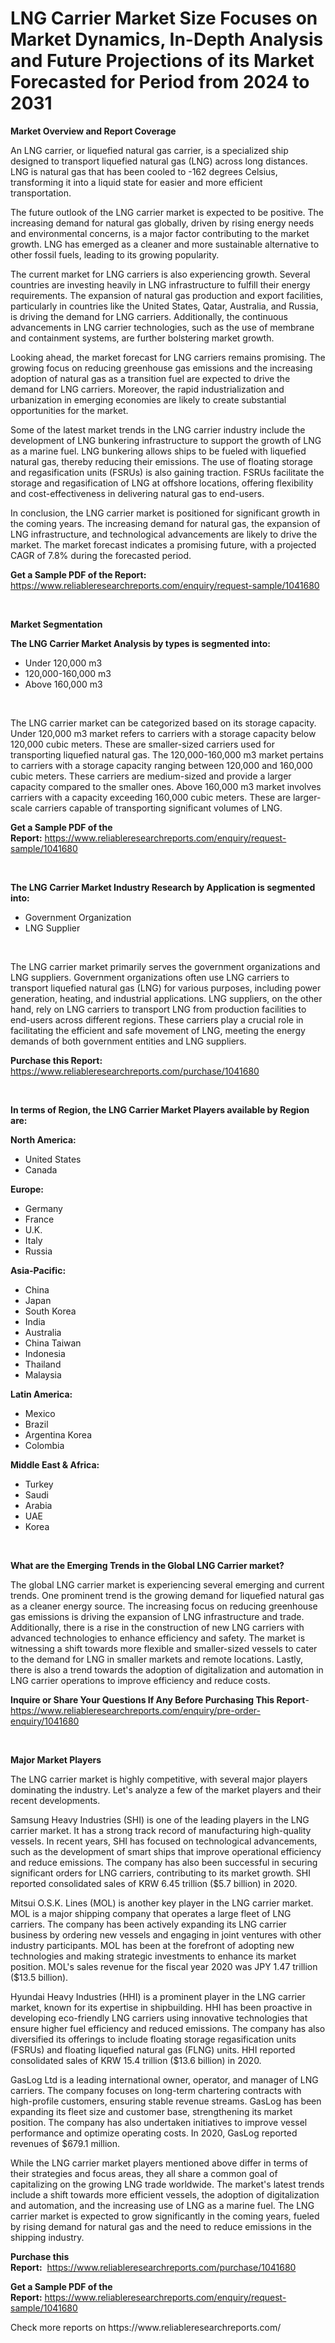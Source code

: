<p><h1>LNG Carrier Market Size Focuses on Market Dynamics, In-Depth Analysis and Future Projections of its Market Forecasted for Period from 2024 to 2031</h1></p><p><strong>Market Overview and Report Coverage</strong></p>
<p><p>An LNG carrier, or liquefied natural gas carrier, is a specialized ship designed to transport liquefied natural gas (LNG) across long distances. LNG is natural gas that has been cooled to -162 degrees Celsius, transforming it into a liquid state for easier and more efficient transportation.</p><p>The future outlook of the LNG carrier market is expected to be positive. The increasing demand for natural gas globally, driven by rising energy needs and environmental concerns, is a major factor contributing to the market growth. LNG has emerged as a cleaner and more sustainable alternative to other fossil fuels, leading to its growing popularity.</p><p>The current market for LNG carriers is also experiencing growth. Several countries are investing heavily in LNG infrastructure to fulfill their energy requirements. The expansion of natural gas production and export facilities, particularly in countries like the United States, Qatar, Australia, and Russia, is driving the demand for LNG carriers. Additionally, the continuous advancements in LNG carrier technologies, such as the use of membrane and containment systems, are further bolstering market growth.</p><p>Looking ahead, the market forecast for LNG carriers remains promising. The growing focus on reducing greenhouse gas emissions and the increasing adoption of natural gas as a transition fuel are expected to drive the demand for LNG carriers. Moreover, the rapid industrialization and urbanization in emerging economies are likely to create substantial opportunities for the market.</p><p>Some of the latest market trends in the LNG carrier industry include the development of LNG bunkering infrastructure to support the growth of LNG as a marine fuel. LNG bunkering allows ships to be fueled with liquefied natural gas, thereby reducing their emissions. The use of floating storage and regasification units (FSRUs) is also gaining traction. FSRUs facilitate the storage and regasification of LNG at offshore locations, offering flexibility and cost-effectiveness in delivering natural gas to end-users.</p><p>In conclusion, the LNG carrier market is positioned for significant growth in the coming years. The increasing demand for natural gas, the expansion of LNG infrastructure, and technological advancements are likely to drive the market. The market forecast indicates a promising future, with a projected CAGR of 7.8% during the forecasted period.</p></p>
<p><strong>Get a Sample PDF of the Report:</strong> <a href="https://www.reliableresearchreports.com/enquiry/request-sample/1041680">https://www.reliableresearchreports.com/enquiry/request-sample/1041680</a></p>
<p>&nbsp;</p>
<p><strong>Market Segmentation</strong></p>
<p><strong>The LNG Carrier Market Analysis by types is segmented into:</strong></p>
<p><ul><li>Under 120,000 m3</li><li>120,000-160,000 m3</li><li>Above 160,000 m3</li></ul></p>
<p>&nbsp;</p>
<p><p>The LNG carrier market can be categorized based on its storage capacity. Under 120,000 m3 market refers to carriers with a storage capacity below 120,000 cubic meters. These are smaller-sized carriers used for transporting liquefied natural gas. The 120,000-160,000 m3 market pertains to carriers with a storage capacity ranging between 120,000 and 160,000 cubic meters. These carriers are medium-sized and provide a larger capacity compared to the smaller ones. Above 160,000 m3 market involves carriers with a capacity exceeding 160,000 cubic meters. These are larger-scale carriers capable of transporting significant volumes of LNG.</p></p>
<p><strong>Get a Sample PDF of the Report:</strong>&nbsp;<a href="https://www.reliableresearchreports.com/enquiry/request-sample/1041680">https://www.reliableresearchreports.com/enquiry/request-sample/1041680</a></p>
<p>&nbsp;</p>
<p><strong>The LNG Carrier Market Industry Research by Application is segmented into:</strong></p>
<p><ul><li>Government Organization</li><li>LNG Supplier</li></ul></p>
<p>&nbsp;</p>
<p><p>The LNG carrier market primarily serves the government organizations and LNG suppliers. Government organizations often use LNG carriers to transport liquefied natural gas (LNG) for various purposes, including power generation, heating, and industrial applications. LNG suppliers, on the other hand, rely on LNG carriers to transport LNG from production facilities to end-users across different regions. These carriers play a crucial role in facilitating the efficient and safe movement of LNG, meeting the energy demands of both government entities and LNG suppliers.</p></p>
<p><strong>Purchase this Report:</strong>&nbsp; <a href="https://www.reliableresearchreports.com/purchase/1041680">https://www.reliableresearchreports.com/purchase/1041680</a></p>
<p>&nbsp;</p>
<p><strong>In terms of Region, the LNG Carrier Market Players available by Region are:</strong></p>
<p>
    <p> <strong> North America: </strong>
        <ul>
            <li>United States</li>
            <li>Canada</li>
        </ul>
        </p> 
    <p> <strong> Europe: </strong>
        <ul>
            <li>Germany</li>
            <li>France</li>
            <li>U.K.</li>
            <li>Italy</li>
            <li>Russia</li>
        </ul>
        </p> 
    <p> <strong> Asia-Pacific: </strong>
        <ul>
            <li>China</li>
            <li>Japan</li>
            <li>South Korea</li>
            <li>India</li>
            <li>Australia</li>
            <li>China Taiwan</li>
            <li>Indonesia</li>
            <li>Thailand</li>
            <li>Malaysia</li>
        </ul>
        </p> 
    <p> <strong> Latin America: </strong>
        <ul>
            <li>Mexico</li>
            <li>Brazil</li>
            <li>Argentina Korea</li>
            <li>Colombia</li>
        </ul>
        </p> 
    <p> <strong> Middle East & Africa: </strong>
        <ul>
            <li>Turkey</li>
            <li>Saudi</li>
            <li>Arabia</li>
            <li>UAE</li>
            <li>Korea</li>
        </ul>
    </p>
    </p>
<p>&nbsp;</p>
<p><strong>What are the Emerging Trends in the Global LNG Carrier market?</strong></p>
<p><p>The global LNG carrier market is experiencing several emerging and current trends. One prominent trend is the growing demand for liquefied natural gas as a cleaner energy source. The increasing focus on reducing greenhouse gas emissions is driving the expansion of LNG infrastructure and trade. Additionally, there is a rise in the construction of new LNG carriers with advanced technologies to enhance efficiency and safety. The market is witnessing a shift towards more flexible and smaller-sized vessels to cater to the demand for LNG in smaller markets and remote locations. Lastly, there is also a trend towards the adoption of digitalization and automation in LNG carrier operations to improve efficiency and reduce costs.</p></p>
<p><strong>Inquire or Share Your Questions If Any Before Purchasing This Report</strong>- <a href="https://www.reliableresearchreports.com/enquiry/pre-order-enquiry/1041680">https://www.reliableresearchreports.com/enquiry/pre-order-enquiry/1041680</a></p>
<p>&nbsp;</p>
<p><strong>Major Market Players</strong></p>
<p><p>The LNG carrier market is highly competitive, with several major players dominating the industry. Let's analyze a few of the market players and their recent developments.</p><p>Samsung Heavy Industries (SHI) is one of the leading players in the LNG carrier market. It has a strong track record of manufacturing high-quality vessels. In recent years, SHI has focused on technological advancements, such as the development of smart ships that improve operational efficiency and reduce emissions. The company has also been successful in securing significant orders for LNG carriers, contributing to its market growth. SHI reported consolidated sales of KRW 6.45 trillion ($5.7 billion) in 2020.</p><p>Mitsui O.S.K. Lines (MOL) is another key player in the LNG carrier market. MOL is a major shipping company that operates a large fleet of LNG carriers. The company has been actively expanding its LNG carrier business by ordering new vessels and engaging in joint ventures with other industry participants. MOL has been at the forefront of adopting new technologies and making strategic investments to enhance its market position. MOL's sales revenue for the fiscal year 2020 was JPY 1.47 trillion ($13.5 billion).</p><p>Hyundai Heavy Industries (HHI) is a prominent player in the LNG carrier market, known for its expertise in shipbuilding. HHI has been proactive in developing eco-friendly LNG carriers using innovative technologies that ensure higher fuel efficiency and reduced emissions. The company has also diversified its offerings to include floating storage regasification units (FSRUs) and floating liquefied natural gas (FLNG) units. HHI reported consolidated sales of KRW 15.4 trillion ($13.6 billion) in 2020.</p><p>GasLog Ltd is a leading international owner, operator, and manager of LNG carriers. The company focuses on long-term chartering contracts with high-profile customers, ensuring stable revenue streams. GasLog has been expanding its fleet size and customer base, strengthening its market position. The company has also undertaken initiatives to improve vessel performance and optimize operating costs. In 2020, GasLog reported revenues of $679.1 million.</p><p>While the LNG carrier market players mentioned above differ in terms of their strategies and focus areas, they all share a common goal of capitalizing on the growing LNG trade worldwide. The market's latest trends include a shift towards more efficient vessels, the adoption of digitalization and automation, and the increasing use of LNG as a marine fuel. The LNG carrier market is expected to grow significantly in the coming years, fueled by rising demand for natural gas and the need to reduce emissions in the shipping industry.</p></p>
<p><strong>Purchase this Report:</strong>&nbsp;&nbsp;<a href="https://www.reliableresearchreports.com/purchase/1041680">https://www.reliableresearchreports.com/purchase/1041680</a></p>
<p></p>
<p><strong>Get a Sample PDF of the Report:</strong>&nbsp;<a href="https://www.reliableresearchreports.com/enquiry/request-sample/1041680">https://www.reliableresearchreports.com/enquiry/request-sample/1041680</a></p>
<p>Check more reports on https://www.reliableresearchreports.com/</p>